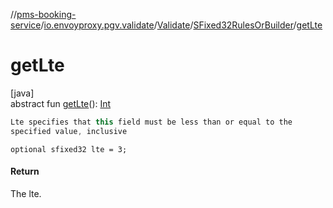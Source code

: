 //[pms-booking-service](../../../../index.md)/[io.envoyproxy.pgv.validate](../../index.md)/[Validate](../index.md)/[SFixed32RulesOrBuilder](index.md)/[getLte](get-lte.md)

# getLte

[java]\
abstract fun [getLte](get-lte.md)(): [Int](https://kotlinlang.org/api/core/kotlin-stdlib/kotlin/-int/index.html)

```kotlin
Lte specifies that this field must be less than or equal to the
specified value, inclusive

```
`optional sfixed32 lte = 3;`

#### Return

The lte.